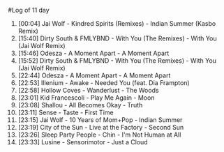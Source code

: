#Log of 11 day

1. [00:04] Jai Wolf - Kindred Spirits (Remixes) - Indian Summer (Kasbo Remix)
1. [15:40] Dirty South & FMLYBND - With You (The Remixes) - With You (Jai Wolf Remix)
1. [15:46] Odesza - A Moment Apart - A Moment Apart
1. [15:52] Dirty South & FMLYBND - With You (The Remixes) - With You (Jai Wolf Remix)
1. [22:44] Odesza - A Moment Apart - A Moment Apart
1. [22:53] Illenium - Awake - Needed You (feat. Dia Frampton)
1. [22:58] Hollow Coves - Wanderlust - The Woods
1. [23:01] Kid Francescoli - Play Me Again - Moon
1. [23:08] Shallou - All Becomes Okay - Truth
1. [23:11] Sense - Taste - First Time
1. [23:15] Jai Wolf - 10 Years of Mom+Pop - Indian Summer
1. [23:19] City of the Sun - Live at the Factory - Second Sun
1. [23:26] Sleep Party People - Chin - I'm Not Human at All
1. [23:33] Lusine - Sensorimotor - Just a Cloud
